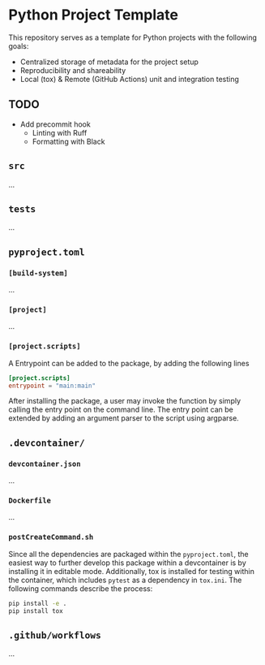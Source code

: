 # Python Project Template

This repository serves as a template for Python projects with the following goals:

* Centralized storage of metadata for the project setup
* Reproducibility and shareability
* Local (tox) & Remote (GitHub Actions) unit and integration testing

## TODO
* Add precommit hook  
  * Linting with Ruff
  * Formatting with Black

## `src`
...

## `tests`
...

## `pyproject.toml`

### `[build-system]`
...

### `[project]`
...

### `[project.scripts]`
A Entrypoint can be added to the package, by adding the following lines
```toml
[project.scripts]
entrypoint = "main:main"
```
After installing the package, a user may invoke the function by simply calling the entry point on the command line. The entry point can be extended by adding an argument parser to the script using argparse.

## `.devcontainer/`

### `devcontainer.json`
...
### `Dockerfile`
...
### `postCreateCommand.sh`
Since all the dependencies are packaged within the `pyproject.toml`, the easiest way to further develop this package within a devcontainer is by installing it in editable mode. Additionally, tox is installed for testing within the container, which includes `pytest` as a dependency in `tox.ini`. The following commands describe the process:

```bash
pip install -e .
pip install tox
```

## `.github/workflows`
...